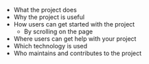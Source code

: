* What the project does
* Why the project is useful
* How users can get started with the project
  * By scrolling on the page
* Where users can get help with your project
* Which technology is used
* Who maintains and contributes to the project
